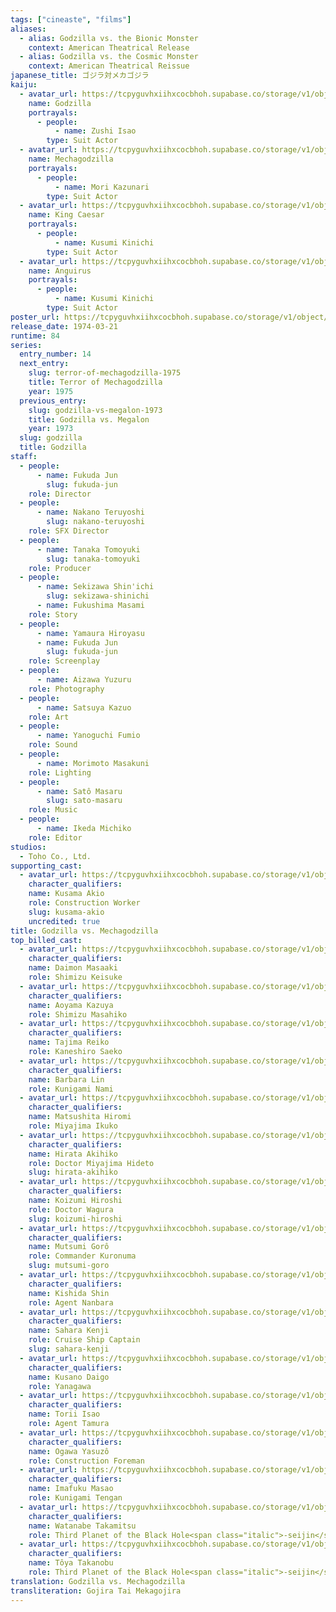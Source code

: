 ```yaml
---
tags: ["cineaste", "films"]
aliases:
  - alias: Godzilla vs. the Bionic Monster
    context: American Theatrical Release
  - alias: Godzilla vs. the Cosmic Monster
    context: American Theatrical Reissue
japanese_title: ゴジラ対メカゴジラ
kaiju:
  - avatar_url: https://tcpyguvhxiihxcocbhoh.supabase.co/storage/v1/object/public/godzilla-cineaste-public/content/films/godzilla-vs-mechagodzilla-1974/kaiju-avatars/isao-zushi-0.jpg?t=2023-09-04T02%3A23%3A02.222Z
    name: Godzilla
    portrayals:
      - people:
          - name: Zushi Isao
        type: Suit Actor
  - avatar_url: https://tcpyguvhxiihxcocbhoh.supabase.co/storage/v1/object/public/godzilla-cineaste-public/content/films/godzilla-vs-mechagodzilla-1974/kaiju-avatars/kazunari-mori-0.jpg?t=2023-09-04T02%3A23%3A06.653Z
    name: Mechagodzilla
    portrayals:
      - people:
          - name: Mori Kazunari
        type: Suit Actor
  - avatar_url: https://tcpyguvhxiihxcocbhoh.supabase.co/storage/v1/object/public/godzilla-cineaste-public/content/films/godzilla-vs-mechagodzilla-1974/kaiju-avatars/kinichi-kusumi-1.jpg
    name: King Caesar
    portrayals:
      - people:
          - name: Kusumi Kinichi
        type: Suit Actor
  - avatar_url: https://tcpyguvhxiihxcocbhoh.supabase.co/storage/v1/object/public/godzilla-cineaste-public/content/films/godzilla-vs-mechagodzilla-1974/kaiju-avatars/kinichi-kusumi-0.jpg
    name: Anguirus
    portrayals:
      - people:
          - name: Kusumi Kinichi
        type: Suit Actor
poster_url: https://tcpyguvhxiihxcocbhoh.supabase.co/storage/v1/object/public/godzilla-cineaste-public/content/films/godzilla-vs-mechagodzilla-1974/posters/godzilla-vs-the-cosmic-monster-1974.jpg
release_date: 1974-03-21
runtime: 84
series:
  entry_number: 14
  next_entry:
    slug: terror-of-mechagodzilla-1975
    title: Terror of Mechagodzilla
    year: 1975
  previous_entry:
    slug: godzilla-vs-megalon-1973
    title: Godzilla vs. Megalon
    year: 1973
  slug: godzilla
  title: Godzilla
staff:
  - people:
      - name: Fukuda Jun
        slug: fukuda-jun
    role: Director
  - people:
      - name: Nakano Teruyoshi
        slug: nakano-teruyoshi
    role: SFX Director
  - people:
      - name: Tanaka Tomoyuki
        slug: tanaka-tomoyuki
    role: Producer
  - people:
      - name: Sekizawa Shin'ichi
        slug: sekizawa-shinichi
      - name: Fukushima Masami
    role: Story
  - people:
      - name: Yamaura Hiroyasu
      - name: Fukuda Jun
        slug: fukuda-jun
    role: Screenplay
  - people:
      - name: Aizawa Yuzuru
    role: Photography
  - people:
      - name: Satsuya Kazuo
    role: Art
  - people:
      - name: Yanoguchi Fumio
    role: Sound
  - people:
      - name: Morimoto Masakuni
    role: Lighting
  - people:
      - name: Satô Masaru
        slug: sato-masaru
    role: Music
  - people:
      - name: Ikeda Michiko
    role: Editor
studios:
  - Toho Co., Ltd.
supporting_cast:
  - avatar_url: https://tcpyguvhxiihxcocbhoh.supabase.co/storage/v1/object/public/godzilla-cineaste-public/content/films/godzilla-vs-mechagodzilla-1974/cast-avatars/akio-kusama-0.jpg
    character_qualifiers:
    name: Kusama Akio
    role: Construction Worker
    slug: kusama-akio
    uncredited: true
title: Godzilla vs. Mechagodzilla
top_billed_cast:
  - avatar_url: https://tcpyguvhxiihxcocbhoh.supabase.co/storage/v1/object/public/godzilla-cineaste-public/content/films/godzilla-vs-mechagodzilla-1974/cast-avatars/masaaki-daimon-0.jpg
    character_qualifiers:
    name: Daimon Masaaki
    role: Shimizu Keisuke
  - avatar_url: https://tcpyguvhxiihxcocbhoh.supabase.co/storage/v1/object/public/godzilla-cineaste-public/content/films/godzilla-vs-mechagodzilla-1974/cast-avatars/kazuya-aoyama-0.jpg
    character_qualifiers:
    name: Aoyama Kazuya
    role: Shimizu Masahiko
  - avatar_url: https://tcpyguvhxiihxcocbhoh.supabase.co/storage/v1/object/public/godzilla-cineaste-public/content/films/godzilla-vs-mechagodzilla-1974/cast-avatars/reiko-tajima-0.jpg
    character_qualifiers:
    name: Tajima Reiko
    role: Kaneshiro Saeko
  - avatar_url: https://tcpyguvhxiihxcocbhoh.supabase.co/storage/v1/object/public/godzilla-cineaste-public/content/films/godzilla-vs-mechagodzilla-1974/cast-avatars/barbara-lin-0.jpg
    character_qualifiers:
    name: Barbara Lin
    role: Kunigami Nami
  - avatar_url: https://tcpyguvhxiihxcocbhoh.supabase.co/storage/v1/object/public/godzilla-cineaste-public/content/films/godzilla-vs-mechagodzilla-1974/cast-avatars/hiromi-matsushita-0.jpg
    character_qualifiers:
    name: Matsushita Hiromi
    role: Miyajima Ikuko
  - avatar_url: https://tcpyguvhxiihxcocbhoh.supabase.co/storage/v1/object/public/godzilla-cineaste-public/content/films/godzilla-vs-mechagodzilla-1974/cast-avatars/akihiko-hirata-0.jpg
    character_qualifiers:
    name: Hirata Akihiko
    role: Doctor Miyajima Hideto
    slug: hirata-akihiko
  - avatar_url: https://tcpyguvhxiihxcocbhoh.supabase.co/storage/v1/object/public/godzilla-cineaste-public/content/films/godzilla-vs-mechagodzilla-1974/cast-avatars/hiroshi-koizumi-0.jpg
    character_qualifiers:
    name: Koizumi Hiroshi
    role: Doctor Wagura
    slug: koizumi-hiroshi
  - avatar_url: https://tcpyguvhxiihxcocbhoh.supabase.co/storage/v1/object/public/godzilla-cineaste-public/content/films/godzilla-vs-mechagodzilla-1974/cast-avatars/goro-mutsumi-0.jpg
    character_qualifiers:
    name: Mutsumi Gorô
    role: Commander Kuronuma
    slug: mutsumi-goro
  - avatar_url: https://tcpyguvhxiihxcocbhoh.supabase.co/storage/v1/object/public/godzilla-cineaste-public/content/films/godzilla-vs-mechagodzilla-1974/cast-avatars/shin-kishida-0.jpg
    character_qualifiers:
    name: Kishida Shin
    role: Agent Nanbara
  - avatar_url: https://tcpyguvhxiihxcocbhoh.supabase.co/storage/v1/object/public/godzilla-cineaste-public/content/films/godzilla-vs-mechagodzilla-1974/cast-avatars/kenji-sahara-0.jpg
    character_qualifiers:
    name: Sahara Kenji
    role: Cruise Ship Captain
    slug: sahara-kenji
  - avatar_url: https://tcpyguvhxiihxcocbhoh.supabase.co/storage/v1/object/public/godzilla-cineaste-public/content/films/godzilla-vs-mechagodzilla-1974/cast-avatars/daigo-kusano-0.jpg
    character_qualifiers:
    name: Kusano Daigo
    role: Yanagawa
  - avatar_url: https://tcpyguvhxiihxcocbhoh.supabase.co/storage/v1/object/public/godzilla-cineaste-public/content/films/godzilla-vs-mechagodzilla-1974/cast-avatars/isao-torii-0.jpg
    character_qualifiers:
    name: Torii Isao
    role: Agent Tamura
  - avatar_url: https://tcpyguvhxiihxcocbhoh.supabase.co/storage/v1/object/public/godzilla-cineaste-public/content/films/godzilla-vs-mechagodzilla-1974/cast-avatars/yasuzo-ogawa-0.jpg
    character_qualifiers:
    name: Ogawa Yasuzô
    role: Construction Foreman
  - avatar_url: https://tcpyguvhxiihxcocbhoh.supabase.co/storage/v1/object/public/godzilla-cineaste-public/content/films/godzilla-vs-mechagodzilla-1974/cast-avatars/masao-imafuku-0.jpg
    character_qualifiers:
    name: Imafuku Masao
    role: Kunigami Tengan
  - avatar_url: https://tcpyguvhxiihxcocbhoh.supabase.co/storage/v1/object/public/godzilla-cineaste-public/content/films/godzilla-vs-mechagodzilla-1974/cast-avatars/takamitsu-watanabe-0.jpg
    character_qualifiers:
    name: Watanabe Takamitsu
    role: Third Planet of the Black Hole<span class="italic">-seijin</span>
  - avatar_url: https://tcpyguvhxiihxcocbhoh.supabase.co/storage/v1/object/public/godzilla-cineaste-public/content/films/godzilla-vs-mechagodzilla-1974/cast-avatars/takanobu-toya-0.jpg
    character_qualifiers:
    name: Tôya Takanobu
    role: Third Planet of the Black Hole<span class="italic">-seijin</span>
translation: Godzilla vs. Mechagodzilla
transliteration: Gojira Tai Mekagojira
---
```

